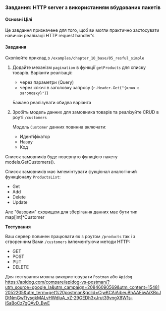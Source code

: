 ### Завдання: HTTP server з використанням вбудованих пакетів

#### Основні Цілі
Це завдання призначене для того, щоб ви могли практично застосувати навички реалізації HTTP request handler's

#### Завдання

Скопіюйте приклад з `/examples/chapter_10_base/05_resful_simple`
1. Додайте механізм `pagination` в функції `getProducts` для списку товарів. Варіанти реалізації:
   - через параметри (Query)
   - через ключі в заголовку запросу (`r.Header.Get("{ключ в заголовку}")`)
    
    Бажано реалізувати обидва варіанта

2. Зробіть модель данних для замовника товарів та реалізуйте CRUD в роуті `/customers`

   Модель `Customer` данних повинна включати:
   - Идентіфікатор
   - Назву
   - Код 

Список замовників буде повернуто функцією пакету models.GetСustomers().

Список замовників має імпемінтувати фукціонал аналогічний функціоналу `ProductsList`:
  - Get
  - Add
  - Delete
  - Update

Aле "базовим" сховищем для зберігання данних має бути тип map[int]*Customer

**Тестування**

Ваш сервер повинен працювати як з роутом `/products` так і з створенним Вами `/customers` імпементуючи методи HTTP:
 - GET
 - POST
 - PUT
 - DELETE

 Для тестування можна використовувати `Postman` або `Apidog` https://apidog.com/compare/apidog-vs-postman/?utm_source=google_Ia&utm_campaign=20846090569&utm_content=154812052205&utm_term=get%20postman&gclid=CjwKCAiAibeuBhAAEiwAiXBoJDtNmGwTtysgkMALvHWdluA_xZ-29GEDh3xJrut39vngX8W1s-iSaBoCz7gQAvD_BwE

